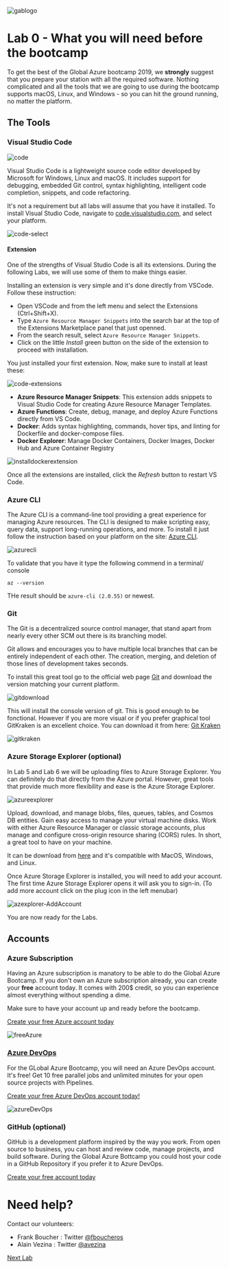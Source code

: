 ![gablogo][gablogo]

# Lab 0 - What you will need before the bootcamp

To get the best of the Global Azure bootcamp 2019, we **strongly** suggest that you prepare your station with all the required software. Nothing complicated and all the tools that we are going to use during the bootcamp supports macOS, Linux, and Windows - so you can hit the ground running, no matter the platform.

## The Tools

### Visual Studio Code

![code][code]

Visual Studio Code is a lightweight source code editor developed by Microsoft for Windows, Linux and macOS. It includes support for debugging, embedded Git control, syntax highlighting, intelligent code completion, snippets, and code refactoring.

It's not a requirement but all labs will assume that you have it installed. To install Visual Studio Code, navigate to [code.visualstudio.com](https://code.visualstudio.com/?wt.mc_id=vscom_downloads), and select your platform.

![code-select][code-select]

#### Extension

One of the strengths of Visual Studio Code is all its extensions.  During the following Labs, we will use some of them to make things easier.

Installing an extension is very simple and it's done directly from VSCode. Follow these instruction:

* Open VSCode and from the left menu and select the Extensions (Ctrl+Shift+X).
* Type `Azure Resource Manager Snippets` into the search bar at the top of the Extensions Marketplace panel that just openned.
* From the search result, select `Azure Resource Manager Snippets`.
* Click on the little *Install* green button on the side of the extension to proceed with installation.

You just installed your first extension.  Now, make sure to install at least these:

![code-extensions][code-extensions]

- **Azure Resource Manager Snippets**: This extension adds snippets to Visual Studio Code for creating Azure Resource Manager Templates.
- **Azure Functions**: Create, debug, manage, and deploy Azure Functions directly from VS Code.
- **Docker**: Adds syntax highlighting, commands, hover tips, and linting for Dockerfile and docker-compose files.
- **Docker Explorer**: Manage Docker Containers, Docker Images, Docker Hub and Azure Container Registry

![installdockerextension][installdockerextension]

Once all the extensions are installed, click the *Refresh* button to restart VS Code.

### Azure CLI

The Azure CLI is a command-line tool providing a great experience for managing Azure resources. The CLI is designed to make scripting easy, query data, support long-running operations, and more. To install it just follow the instruction based on your platform on the site: [Azure CLI](https://docs.microsoft.com/en-us/cli/azure/install-azure-cli?view=azure-cli-latest).

![azurecli][azurecli]

To validate that you have it type the following commend in a terminal/ console

    az --version

THe result should be `azure-cli (2.0.55)` or newest.

### Git

The Git is a decentralized source control manager, that stand apart from nearly every other SCM out there is its branching model.

Git allows and encourages you to have multiple local branches that can be entirely independent of each other. The creation, merging, and deletion of those lines of development takes seconds.

To install this great tool go to the official web page [Git](https://git-scm.com/downloads) and download the version matching your current platform.

![gitdownload][gitdownload]

This will install the console version of git. This is good enough to be fonctional. However if you are more visual or if you prefer graphical tool GitKraken is an excellent choice. You can download it from here: [Git Kraken](https://www.gitkraken.com/invite/saVBBaq4)

![gitkraken][gitkraken]

### Azure Storage Explorer (optional)

In Lab 5 and Lab 6 we will be uploading files to Azure Storage Explorer. You can definitely do that directly from the Azure portal. However, great tools that provide much more flexibility and ease is the Azure Storage Explorer.

![azureexplorer][azureexplorer]

Upload, download, and manage blobs, files, queues, tables, and Cosmos DB entities. Gain easy access to manage your virtual machine disks. Work with either Azure Resource Manager or classic storage accounts, plus manage and configure cross-origin resource sharing (CORS) rules. In short, a great tool to have on your machine.

It can be download from [here](https://azure.microsoft.com/en-ca/features/storage-explorer) and it's compatible with MacOS, Windows, and Linux.

Once Azure Storage Explorer is installed, you will need to add your account. The first time Azure Storage Explorer opens it will ask you to sign-in. (To add more account click on the plug icon in the left menubar)

![azexplorer-AddAccount][azexplorer-AddAccount]

You are now ready for the Labs.

## Accounts

### Azure Subscription

Having an Azure subscription is manatory to be able to do the Global Azure Bootcamp. If you don't own an Azure subscription already, you can create your **free** account today. It comes with 200$ credit, so you can experience almost everything without spending a dime. 

Make sure to have your account up and ready before the bootcamp.

[Create your free Azure account today](https://azure.microsoft.com/en-us/free/)

![freeAzure][freeAzure]

### [Azure DevOps](#anchors-azure-devops)

For the GLobal Azure Bootcamp, you will need an Azure DevOps account. It's free! Get 10 free parallel jobs and unlimited minutes for your open source projects with Pipelines.

[Create your free Azure DevOps account today!](https://azure.microsoft.com/en-ca/services/devops/)

![azureDevOps][azureDevOps]

### GitHub (optional)

GitHub is a development platform inspired by the way you work. From open source to business, you can host and review code, manage projects, and build software.  During the Global Azure Bottcamp you could host your code in a GitHub Repository if you prefer it to Azure DevOps. 

[Create your free account today](https://github.com/)


# Need help?

Contact our volunteers:

- Frank Boucher : Twitter [@fboucheros](https://twitter.com/fboucheros)
- Alain Vezina : Twitter [@avezina](https://twitter.com/avezina)

[Next Lab](../Lab1/README.md)

[gablogo]: ../medias/GlobalAzureBootcamp2019.png "Global Azure Bootcamp 2019"
[code]: medias/code-screenshot.png "Visual Studio Code screenshot"
[code-select]: medias/code-select.jpg
[code-extensions]: medias/code-extensions.jpg
[azurecli]: medias/azurecli.jpg
[gitdownload]: medias/gitdownload.jpg
[gitkraken]: medias/gk-merge-edit.gif
[azureexplorer]: medias/AzureBlobStorage.png
[azexplorer-AddAccount]: medias/azexplorer-AddAccount.png
[installdockerextension]: medias/installdockerextension.png
[freeAzure]: medias/freeAzure.png
[azureDevOps]: medias/azureDevOps.png
